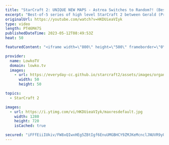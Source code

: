 ```yaml
---
title: "StarCraft 2: UNIQUE NEW MAPS - Astrea Switches to Random?! (Best-of-5)"
excerpt: "Best-of-5 series of high level StarCraft 2 between Gerald (Protoss) and Astrea (Random). All games in this pro match are played on new maps from the Team Liquid Map Contest, the TLMC #18. Support my work: https://patreon.com/lowkotv Lowko Merch: https://lowko.shop  My YouTube channels: https://youtube.com/lowkotv"
originalUrl: https://youtube.com/watch?v=HKDUieaVIyk
type: video
length: PT46M47S
publishedDateTime: 2023-05-12T08:49:53Z
heat: 50

featuredContent: "<iframe width=\"800\" height=\"500\" frameborder=\"0\" src=\"https://www.youtube.com/embed/HKDUieaVIyk\" allow=\"accelerometer; autoplay; encrypted-media; gyroscope; picture-in-picture\" allowfullscreen></iframe>"

provider:
  name: LowkoTV
  domain: lowko.tv
  images:
    - url: https://everyday-cc.github.io/starcraft2/assets/images/organizations/lowko.tv-50x50.jpg
      width: 50
      height: 50

topics:
  - StarCraft 2

images:
  - url: https://i.ytimg.com/vi/HKDUieaVIyk/maxresdefault.jpg
    width: 1280
    height: 720
    isCached: true

secured: "iFFfEiiIUkiv/FW8xQIwxHEg5ZBtIgf6EnuUMGBHCY9ZMJKeMcnclJNUVR9yUfNi4tnEivHJ3GMaVfonkp9fSQdYBwDXgRHY5p+AnVQatXPsTZEDCoKSOi0+P9Yxb1wQT4okfu/fC2WRoUQschAvgdhLcfBbievq/tHXOYKD6s9oFXhjYyEU5rkY1Jauu4bhZBLk94QVr4d6fE8M/X21MEhlxm3s1rRRh+yhmPWSGxI+DT96GLmOSE40wgMF2IuV20Q7tQ6KsOo3yXwOCr51C0szIKRbkU82DYNh5x5n0VZdtalA/THuoy1EsEe23YbB78iUTbO6JbtCRv56rHb/+fWMAjGhlycOIGdcx9mHlvUgGT9h/4OlZqu7reMwnu/r0NeolMDh2HmsVNptiyFps3WTrkArZIg+046CW+LWD8w=;re6vDKc3el0l3Jh2QzCPgQ=="
---
```


